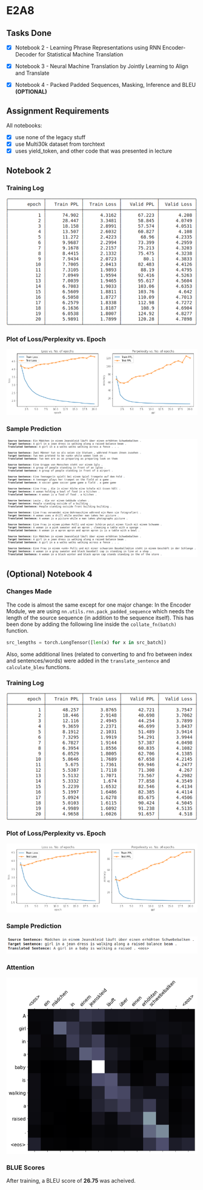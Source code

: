 # E2A8

## Tasks Done
- [x] Notebook 2 - Learning Phrase Representations using RNN Encoder-Decoder for Statistical Machine Translation
- [x] Notebook 3 - Neural Machine Translation by Jointly Learning to Align and Translate
- [x] Notebook 4 - Packed Padded Sequences, Masking, Inference and BLEU **(OPTIONAL)**


## Assignment Requirements
All notebooks:
- [x] use none of the legacy stuff
- [x] use Multi30k dataset from torchtext
- [x] uses yield_token, and other code that was presented in lecture

## Notebook 2

### Training Log
![](logs2_.png)

### Plot of Loss/Perplexity vs. Epoch
![](plot2.png)

### Sample Prediction
![](sample2.png)

## (Optional) Notebook 4

### Changes Made
The code is almost the same except for one major change: In the Encoder Module, we are using `nn.utils.rnn.pack_padded_sequence` which needs the length of the source sequence (in addition to the sequence itself). This has been done by adding the following line inside the `collate_fn(batch)` function. 

```python
src_lengths = torch.LongTensor([len(x) for x in src_batch])
```

Also, some additional lines (related to converting to and fro between index and sentences/words) were added in the `translate_sentence` and `calculate_bleu` functions.

### Training Log
![](logs4.png)

### Plot of Loss/Perplexity vs. Epoch
![](plot4.png)

### Sample Prediction
![](sample4.png)

### Attention
![](att4.png)

### BLUE Scores
After training, a BLEU score of **26.75** was acheived.
